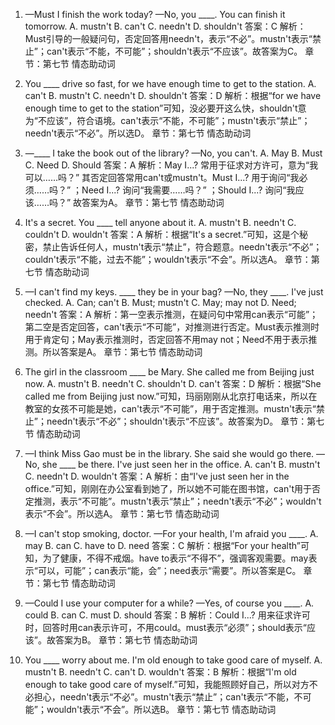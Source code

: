 1. —Must I finish the work today?
—No, you ____. You can finish it tomorrow.
A. mustn't
B. can't
C. needn't
D. shouldn't
答案：C
解析：Must引导的一般疑问句，否定回答用needn't，表示“不必”。mustn't表示“禁止”；can't表示“不能，不可能”；shouldn't表示“不应该”。故答案为C。
章节：第七节 情态助动词

2. You ____ drive so fast, for we have enough time to get to the station.
A. can't
B. mustn't
C. needn't
D. shouldn't
答案：D
解析：根据“for we have enough time to get to the station”可知，没必要开这么快，shouldn't意为“不应该”，符合语境。can't表示“不能，不可能”；mustn't表示“禁止”；needn't表示“不必”。所以选D。
章节：第七节 情态助动词

3. —____ I take the book out of the library?
—No, you can't.
A. May
B. Must
C. Need
D. Should
答案：A
解析：May I...? 常用于征求对方许可，意为“我可以……吗？” 其否定回答常用can't或mustn't。Must I...? 用于询问“我必须……吗？” ；Need I...? 询问“我需要……吗？” ；Should I...? 询问“我应该……吗？” 故答案为A。
章节：第七节 情态助动词

4. It's a secret. You ____ tell anyone about it.
A. mustn't
B. needn't
C. couldn't
D. wouldn't
答案：A
解析：根据“It's a secret.”可知，这是个秘密，禁止告诉任何人，mustn't表示“禁止”，符合题意。needn't表示“不必”；couldn't表示“不能，过去不能”；wouldn't表示“不会”。所以选A。
章节：第七节 情态助动词

5. —I can't find my keys. ____ they be in your bag?
—No, they ____. I've just checked.
A. Can; can't
B. Must; mustn't
C. May; may not
D. Need; needn't
答案：A
解析：第一空表示推测，在疑问句中常用can表示“可能”；第二空是否定回答，can't表示“不可能”，对推测进行否定。Must表示推测时用于肯定句；May表示推测时，否定回答不用may not；Need不用于表示推测。所以答案是A。
章节：第七节 情态助动词

6. The girl in the classroom ____ be Mary. She called me from Beijing just now.
A. mustn't
B. needn't
C. shouldn't
D. can't
答案：D
解析：根据“She called me from Beijing just now.”可知，玛丽刚刚从北京打电话来，所以在教室的女孩不可能是她，can't表示“不可能”，用于否定推测。mustn't表示“禁止”；needn't表示“不必”；shouldn't表示“不应该”。故答案为D。
章节：第七节 情态助动词

7. —I think Miss Gao must be in the library. She said she would go there.
—No, she ____ be there. I've just seen her in the office.
A. can't
B. mustn't
C. needn't
D. wouldn't
答案：A
解析：由“I've just seen her in the office.”可知，刚刚在办公室看到她了，所以她不可能在图书馆，can't用于否定推测，表示“不可能”。mustn't表示“禁止”；needn't表示“不必”；wouldn't表示“不会”。所以选A。
章节：第七节 情态助动词

8. —I can't stop smoking, doctor.
—For your health, I'm afraid you ____.
A. may
B. can
C. have to
D. need
答案：C
解析：根据“For your health”可知，为了健康，不得不戒烟。have to表示“不得不”，强调客观需要。may表示“可以，可能”；can表示“能，会”；need表示“需要”。所以答案是C。
章节：第七节 情态助动词

9. —Could I use your computer for a while?
—Yes, of course you ____.
A. could
B. can
C. must
D. should
答案：B
解析：Could I...? 用来征求许可时，回答时用can表示许可，不用could。must表示“必须”；should表示“应该”。故答案为B。
章节：第七节 情态助动词

10. You ____ worry about me. I'm old enough to take good care of myself.
A. mustn't
B. needn't
C. can't
D. wouldn't
答案：B
解析：根据“I'm old enough to take good care of myself.”可知，我能照顾好自己，所以对方不必担心，needn't表示“不必”。mustn't表示“禁止”；can't表示“不能，不可能”；wouldn't表示“不会”。所以选B。
章节：第七节 情态助动词 